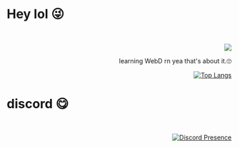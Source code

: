 &nbsp;<div align="left">
# Hey lol 😜
</div>
&nbsp;<div align="right">
  
![](https://komarev.com/ghpvc/?username=codeptor&color=000000&style=for-the-badge)

learning WebD rn yea that's about it.🙄

[![Top Langs](https://language-stats-three.vercel.app/api/top-langs/?username=codeptor&theme=chartreuse-dark&layout=compact)](https://github.com/Codeptor?tab=repositories)
</div>


# discord 😋

&nbsp;<div align="right">

[![Discord Presence](https://lanyard-profile-readme.vercel.app/api/454484701244030977?theme=dark&showDisplayName=true&bg=000000&animated=true&borderRadius=5px&idleMessage=mid%20is%20GAS%20to%20me)](https://discord.com/users/454484701244030977)

</div>




